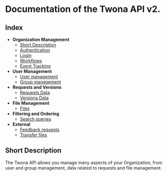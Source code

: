 # Documentation of the Twona API v2.

## Index

- **Organization Management**
    - [Short Description](#short-description)
    - [Authentication](authentication/README.md#authentication)
    - [Login](login/README.md#auto-key-for-login)
    - [Workflows](workflows/README.md#working-with-users)
    - [Event Tracking](events/README.md#event-tracking)
- **User Management**
    - [User management](users/README.md#working-with-users)
    - [Group management](groups/README.md#working-with-groups)
- **Requests and Versions**
    - [Requests Data](requests/README.md#working-with-requests)
    - [Versions Data](versions/README.mdworking-with-versions)
- **File Management**
    - [Files](files/README.md#working-with-files)
- **Filtering and Ordering**
    - [Search queries](search/README.md#search-and-sort-queries)
- **External**
    - [Feedback requests](external/feedbacks.md)
    - [Transfer files](external/transfer.md)



## Short Description

The Twona API allows you manage many aspects of your Organization, from user and group management, data related to requests and file management.
